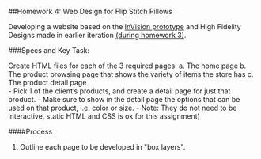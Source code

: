 ##Homework 4: Web Design for Flip Stitch Pillows

Developing a website based on the [InVision prototype](https://invis.io/5ZG19FPHVTU) and High Fidelity Designs made in earlier iteration [(during homework 3)](https://invis.io/5ZG19FPHVTU).

###Specs and Key Task:

  Create HTML files for each of the 3 required pages:
    a. The home page
    b. The product browsing page that shows the variety of items the store has
    c. The product detail page  
        - Pick 1  of the client’s products, and create a detail page for just that product.
        - Make sure to show in the detail page the options that can be used on that product, i.e. color or size.
        - Note: They do not need to be interactive, static HTML and CSS is ok for this assignment)

####Process

1. Outline each page to be developed in "box layers".
